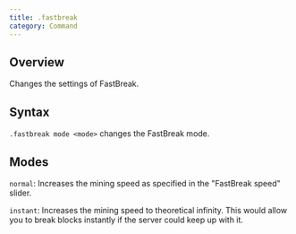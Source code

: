 ```yaml
---
title: .fastbreak
category: Command
---
```

## Overview
Changes the settings of FastBreak.

## Syntax
`.fastbreak mode <mode>` changes the FastBreak mode.

## Modes
`normal`: Increases the mining speed as specified in the "FastBreak speed" slider.

`instant`: Increases the mining speed to theoretical infinity. This would allow you to break blocks instantly if the server could keep up with it.
